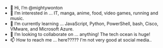 - 👋 Hi, I’m @mightywonton
- 👀 I’m interested in ... IT, manga, anime, food, video games, running and music.
- 🌱 I’m currently learning ... JavaScript, Python, PowerShell, bash, Cisco, VMware, and Microsoft Azure.
- 💞️ I’m looking to collaborate on ... anything! The tech ocean is huge!
- 📫 How to reach me ... here????? I'm not very good at social media..

<!---
mightywonton/mightywonton is a ✨ special ✨ repository because its `README.md` (this file) appears on your GitHub profile.
You can click the Preview link to take a look at your changes.
--->
